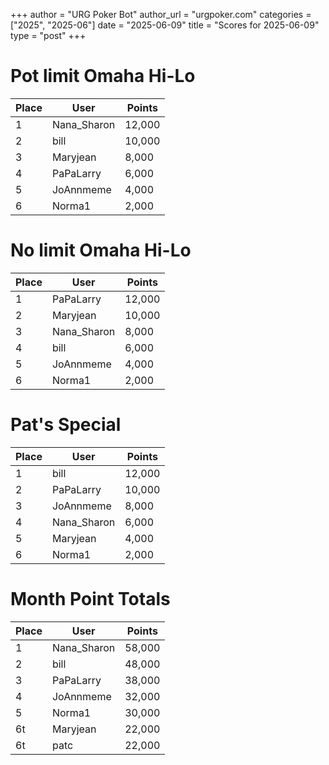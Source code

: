 +++
author = "URG Poker Bot"
author_url = "urgpoker.com"
categories = ["2025", "2025-06"]
date = "2025-06-09"
title = "Scores for 2025-06-09"
type = "post"
+++
# Pot limit Omaha Hi-Lo

| Place | User | Points |
|-------|------|--------|
| 1 | Nana_Sharon | 12,000 |
| 2 | bill | 10,000 |
| 3 | Maryjean | 8,000 |
| 4 | PaPaLarry | 6,000 |
| 5 | JoAnnmeme | 4,000 |
| 6 | Norma1 | 2,000 |

# No limit Omaha Hi-Lo

| Place | User | Points |
|-------|------|--------|
| 1 | PaPaLarry | 12,000 |
| 2 | Maryjean | 10,000 |
| 3 | Nana_Sharon | 8,000 |
| 4 | bill | 6,000 |
| 5 | JoAnnmeme | 4,000 |
| 6 | Norma1 | 2,000 |

# Pat's Special

| Place | User | Points |
|-------|------|--------|
| 1 | bill | 12,000 |
| 2 | PaPaLarry | 10,000 |
| 3 | JoAnnmeme | 8,000 |
| 4 | Nana_Sharon | 6,000 |
| 5 | Maryjean | 4,000 |
| 6 | Norma1 | 2,000 |

# Month Point Totals

| Place | User | Points |
|-------|------|--------|
| 1 | Nana_Sharon | 58,000 |
| 2 | bill | 48,000 |
| 3 | PaPaLarry | 38,000 |
| 4 | JoAnnmeme | 32,000 |
| 5 | Norma1 | 30,000 |
| 6t | Maryjean | 22,000 |
| 6t | patc | 22,000 |

